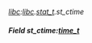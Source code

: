 _[libc](../../modules/libc/libc-module.md):[libc](../../modules/libc/libc-module.md).[stat\_t](../../modules/libc/libc-stat_t.md).st\_ctime_
##### Field st\_ctime:[time_t](../../modules/libc/libc-time_t.md)
